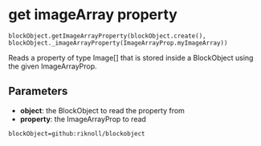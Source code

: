 # get imageArray property

```sig
blockObject.getImageArrayProperty(blockObject.create(), blockObject._imageArrayProperty(ImageArrayProp.myImageArray))
```

Reads a property of type Image[] that is stored inside a BlockObject using the given ImageArrayProp.

## Parameters

* **object**: the BlockObject to read the property from
* **property**: the ImageArrayProp to read

```package
blockObject=github:riknoll/blockobject
```
